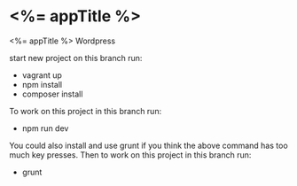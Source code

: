 # <%= appTitle %>

<%= appTitle %> Wordpress

start new project on this branch run:

- vagrant up
- npm install
- composer install

To work on this project in this branch run:
- npm run dev

You could also install and use grunt if you think the above command has too much key presses. Then to work on this project in this branch run:
- grunt
